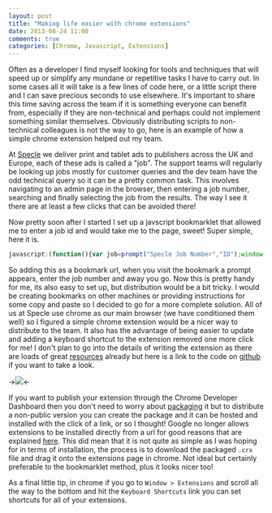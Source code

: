 ```yaml
---
layout: post
title: "Making life easier with chrome extensions"
date: 2013-08-24 11:00
comments: true
categories: [Chrome, Javascript, Extensions]
---
```


Often as a developer I find myself looking for tools and techniques that will speed up or simplify any mundane or repetitive tasks I have to carry out. In some cases all it will take is a few lines of code here, or a little script there and I can save precious seconds to use elsewhere. It's important to share this time saving across the team if it is something everyone can benefit from, especially if they are non-technical and perhaps could not implement something similar themselves. Obviously distributing scripts to non-technical colleagues is not the way to go, here is an example of how a simple chrome extension helped out my team.

<!--more-->

At [Specle](http://specle.net) we deliver print and tablet ads to publishers across the UK and Europe, each of these ads is called a "job". The support teams will regularly be looking up jobs mostly for customer queries and the dev team have the odd technical query so it can be a pretty common task. This involves navigating to an admin page in the browser, then entering a job number, searching and finally selecting the job from the results. The way I see it there are at least a few clicks that can be avoided there!

Now pretty soon after I started I set up a javscript bookmarklet that allowed me to enter a job id and would take me to the page, sweet! Super simple, here it is.

```javascript
javascript:(function(){var job=prompt("Specle Job Number","ID");window.open('http://specle.net/specle_send_jobs/' + job, '_blank');})();
```

So adding this as a bookmark url, when you visit the bookmark a prompt appears, enter the job number and away you go. Now this is pretty handy for me, its also easy to set up, but distribution would be a bit tricky. I would be creating bookmarks on other machines or providing instructions for some copy and paste so I decided to go for a more complete solution. All of us at Specle use chrome as our main browser (we have conditioned them well) so I figured a simple chrome extension would be a nicer way to distribute to the team. It also has the advantage of being easier to update and adding a keyboard shortcut to the extension removed one more click for me! I don't plan to go into the details of writing the extension as there are loads of great [resources](http://developer.chrome.com/extensions/getstarted.html) already but here is a link to the code on [github](https://github.com/specle/specle-chrome) if you want to take a look.

->![](http://cih-static.s3.amazonaws.com/blog/specle-chrome-screenshot.png)<-

If you want to publish your extension through the Chrome Developer Dashboard then you don't need to worry about [packaging](http://developer.chrome.com/extensions/packaging.html) it but to distribute a non-public version you can create the package and it can be hosted and installed with the click of a link, or so I thought! Google no longer allows extensions to be installed directly from a url for good reasons that are explained [here](https://support.google.com/chrome_webstore/answer/2664769?p=crx_warning&rd=1). This did mean that it is not quite as simple as I was hoping for in terms of installation, the process is to download the packaged ```.crx``` file and drag it onto the extensions page in chrome. Not ideal but certainly preferable to the bookmarklet method, plus it looks nicer too!

As a final little tip, in chrome if you go to ```Window > Extensions``` and scroll all the way to the bottom and hit the ```Keyboard Shortcuts``` link you can set shortcuts for all of your extensions.

